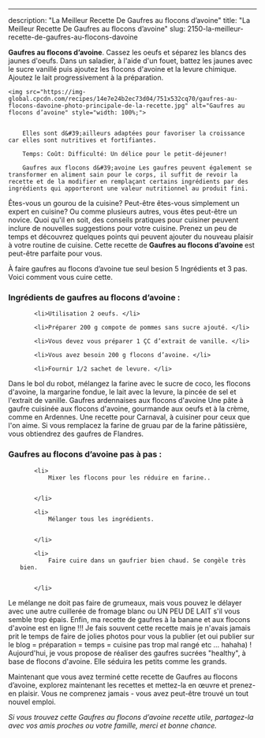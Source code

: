 ---
description: "La Meilleur Recette De Gaufres au flocons d’avoine"
title: "La Meilleur Recette De Gaufres au flocons d’avoine"
slug: 2150-la-meilleur-recette-de-gaufres-au-flocons-davoine

<p>
	<strong>Gaufres au flocons d’avoine</strong>. 
	Cassez les oeufs et séparez les blancs des jaunes d&#39;oeufs. Dans un saladier, à l&#39;aide d&#39;un fouet, battez les jaunes avec le sucre vanillé puis ajoutez les flocons d&#39;avoine et la levure chimique. Ajoutez le lait progressivement à la préparation.
</p>
<p>
	
	<img src="https://img-global.cpcdn.com/recipes/14e7e24b2ec73d04/751x532cq70/gaufres-au-flocons-davoine-photo-principale-de-la-recette.jpg" alt="Gaufres au flocons d’avoine" style="width: 100%;">
	
	
		Elles sont d&#39;ailleurs adaptées pour favoriser la croissance car elles sont nutritives et fortifiantes.
	
		Temps: Coût: Difficulté: Un délice pour le petit-déjeuner!
	
		Gaufres aux flocons d&#39;avoine Les gaufres peuvent également se transformer en aliment sain pour le corps, il suffit de revoir la recette et de la modifier en remplaçant certains ingrédients par des ingrédients qui apporteront une valeur nutritionnel au produit fini.
	
</p>

Êtes-vous un gourou de la cuisine? Peut-être êtes-vous simplement un expert en cuisine? Ou comme plusieurs autres, vous êtes peut-être un novice. Quoi qu'il en soit, des conseils pratiques pour cuisiner peuvent inclure de nouvelles suggestions pour votre cuisine. Prenez un peu de temps et découvrez quelques points qui peuvent ajouter du nouveau plaisir à votre routine de cuisine. Cette recette de <strong> Gaufres au flocons d’avoine </strong> est peut-être parfaite pour vous.

<!--inarticleads1-->

À faire gaufres au flocons d’avoine tue seul besion 5 Ingrédients et 3 pas. Voici comment vous cuire cette.

<h3>Ingrédients de gaufres au flocons d’avoine :</h3>

<ol>
	
		<li>Utilisation 2 oeufs. </li>
	
		<li>Préparer 200 g compote de pommes sans sucre ajouté. </li>
	
		<li>Vous devez vous préparer 1 ÇC d’extrait de vanille. </li>
	
		<li>Vous avez besoin 200 g flocons d’avoine. </li>
	
		<li>Fournir 1/2 sachet de levure. </li>
	
</ol>

Dans le bol du robot, mélangez la farine avec le sucre de coco, les flocons d&#39;avoine, la margarine fondue, le lait avec la levure, la pincée de sel et l&#39;extrait de vanille. Gaufres ardennaises aux flocons d&#39;avoine Une pâte à gaufre cuisinée aux flocons d&#39;avoine, gourmande aux oeufs et à la crème, comme en Ardennes. Une recette pour Carnaval, à cuisiner pour ceux que l&#39;on aime. Si vous remplacez la farine de gruau par de la farine pâtissière, vous obtiendrez des gaufres de Flandres. 

<!--inarticleads2-->

<h3>Gaufres au flocons d’avoine pas à pas :</h3>

<ol>
	
		<li>
			Mixer les flocons pour les réduire en farine..
			
			
		</li>
	
		<li>
			Mélanger tous les ingrédients.
			
			
		</li>
	
		<li>
			Faire cuire dans un gaufrier bien chaud. Se congèle très bien.
			
			
		</li>
	
</ol>

Le mélange ne doit pas faire de grumeaux, mais vous pouvez le délayer avec une autre cuillerée de fromage blanc ou UN PEU DE LAIT s&#39;il vous semble trop épais. Enfin, ma recette de gaufres à la banane et aux flocons d&#39;avoine est en ligne !!! Je fais souvent cette recette mais je n&#39;avais jamais prit le temps de faire de jolies photos pour vous la publier (et oui publier sur le blog = préparation = temps = cuisine pas trop mal rangé etc … hahaha) ! Aujourd&#39;hui, je vous propose de réaliser des gaufres sucrées &#34;healthy&#34;, à base de flocons d&#39;avoine. Elle séduira les petits comme les grands. 

<!--inarticleads1-->

<p>
Maintenant que vous avez terminé cette recette de Gaufres au flocons d’avoine, explorez maintenant les recettes et mettez-la en œuvre et prenez-en plaisir. Vous ne comprenez jamais - vous avez peut-être trouvé un tout nouvel emploi.
</p>

<p>
<i>Si vous trouvez cette Gaufres au flocons d’avoine recette utile, partagez-la avec vos amis proches ou votre famille, merci et bonne chance.</i>
</p>
